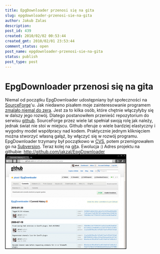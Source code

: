 ```yaml
---
title: EpgDownloader przenosi się na gita
slug: epgdownloader-przenosi-sie-na-gita
author: Jakub Zalas
description: 
post_id: 439
created: 2010/02/02 00:53:44
created_gmt: 2010/02/01 23:53:44
comment_status: open
post_name: epgdownloader-przenosi-sie-na-gita
status: publish
post_type: post
---
```


<!--Niemal od początku EpgDownloader udostępniany był społeczności na SourceForge'u. Jak niedawno pisałem moje zainteresowanie programem zmalało niemal do zera. Jest za to kilka osób, które chętnie włączyłyby się w dalszy jego rozwój. Dlatego postanowiłem przenieść repozytorium do serwisu github.-->

# EpgDownloader przenosi się na gita

Niemal od początku EpgDownloader udostępniany był społeczności na [SourceForge](https://sourceforge.net/)'u. Jak niedawno pisałem moje zainteresowanie programem [zmalało niemal do zera](/epgdownloader). Jest za to kilka osób, które chętnie włączyłyby się w dalszy jego rozwój. Dlatego postanowiłem przenieść repozytorium do serwisu [github](http://github.com/). SourceForge przez wiele lat spełniał swoją rolę jak należy, jednak świat nie stoi w miejscu. Github oferuje o wiele bardziej elastyczny i wygodny model współpracy nad kodem. Praktycznie jednym kliknięciem można stworzyć własną gałąź, by włączyć się w rozwój programu. EpgDownloader trzymany był początkowo w [CVS](http://pl.wikipedia.org/wiki/Concurrent_Versions_System), potem przemigrowałem go na [Subversion](http://pl.wikipedia.org/wiki/Subversion). Teraz kolej na [git](http://pl.wikipedia.org/wiki/Git_\(oprogramowanie\))a. Ewolucja :) Adres projektu na githubie: <http://github.com/jakzal/EpgDownloader> ![EpgDownloader na githubie](/uploads/wp//2010/02/github-epgdownloader-400x311.png)
